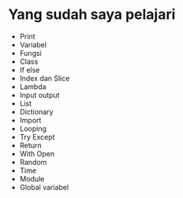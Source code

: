 # Yang sudah saya pelajari
- Print
- Variabel
- Fungsi
- Class
- If else
- Index dan Slice
- Lambda
- Input output
- List
- Dictionary
- Import
- Looping
- Try Except
- Return
- With Open
- Random
- Time
- Module
- Global variabel
